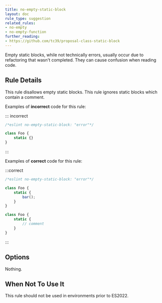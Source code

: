 ```yaml
---
title: no-empty-static-block
layout: doc
rule_type: suggestion
related_rules:
- no-empty
- no-empty-function
further_reading:
- https://github.com/tc39/proposal-class-static-block
---
```


Empty static blocks, while not technically errors, usually occur due to refactoring that wasn't completed. They can cause confusion when reading code.

## Rule Details

This rule disallows empty static blocks. This rule ignores static blocks which contain a comment.

Examples of **incorrect** code for this rule:

::: incorrect

```js
/*eslint no-empty-static-block: "error"*/

class Foo {
    static {}
}
```

:::

Examples of **correct** code for this rule:

:::correct

```js
/*eslint no-empty-static-block: "error"*/

class Foo {
    static {
        bar();
    }
}

class Foo {
    static {
        // comment
    }
}
```

:::

## Options

Nothing.

## When Not To Use It

This rule should not be used in environments prior to ES2022.
